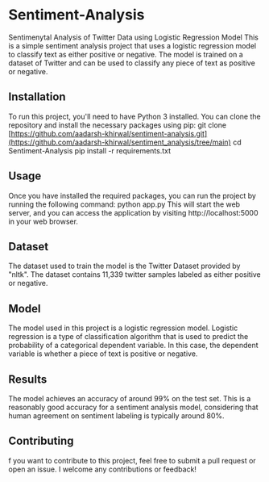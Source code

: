 # Sentiment-Analysis
Sentimenytal Analysis of Twitter Data  using Logistic Regression Model
This is a simple sentiment analysis project that uses a logistic regression model to classify text as either positive or negative. The model is trained on a dataset of Twitter and can be used to classify any piece of text as positive or negative.

## Installation
To run this project, you'll need to have Python 3 installed. You can clone the repository and install the necessary packages using pip:
git clone [https://github.com/aadarsh-khirwal/sentiment-analysis.git](https://github.com/aadarsh-khirwal/sentiment_analysis/tree/main)
cd Sentiment-Analysis
pip install -r requirements.txt

## Usage
Once you have installed the required packages, you can run the project by running the following command:
python app.py
This will start the web server, and you can access the application by visiting http://localhost:5000 in your web browser.

## Dataset
The dataset used to train the model is the Twitter Dataset provided by "nltk". The dataset contains 11,339 twitter samples labeled as either positive or negative.

## Model
The model used in this project is a logistic regression model. Logistic regression is a type of classification algorithm that is used to predict the probability of a categorical dependent variable. In this case, the dependent variable is whether a piece of text is positive or negative.

## Results
The model achieves an accuracy of around 99% on the test set. This is a reasonably good accuracy for a sentiment analysis model, considering that human agreement on sentiment labeling is typically around 80%.

## Contributing
f you want to contribute to this project, feel free to submit a pull request or open an issue. I welcome any contributions or feedback!
